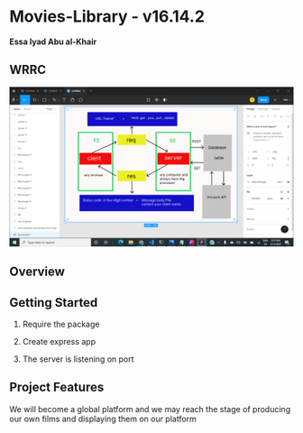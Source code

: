 # Movies-Library - v16.14.2

**Essa Iyad Abu al-Khair**

## WRRC


![](2022-05-12%20(15).png)

## Overview

## Getting Started

1. Require the package

2. Create express app

3. The server is listening on port


## Project Features

We will become a global platform and we may reach the stage of producing our own films and displaying them on our platform
